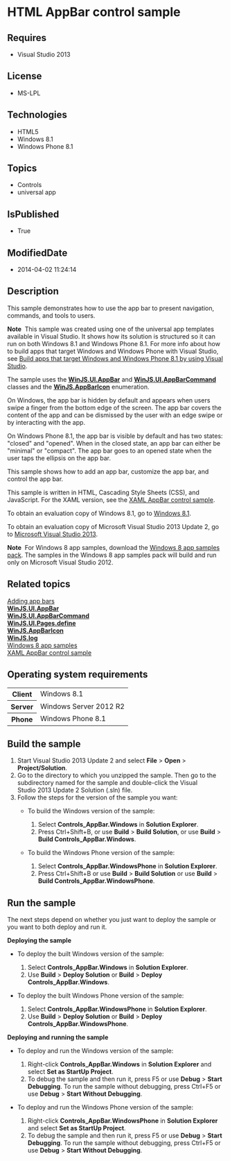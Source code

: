 # HTML AppBar control sample
## Requires
* Visual Studio 2013
## License
* MS-LPL
## Technologies
* HTML5
* Windows 8.1
* Windows Phone 8.1
## Topics
* Controls
* universal app
## IsPublished
* True
## ModifiedDate
* 2014-04-02 11:24:14
## Description

<div id="mainSection">
<p>This sample demonstrates how to use the app bar to present navigation, commands, and tools to users.
</p>
<p class="note"><b>Note</b>&nbsp;&nbsp;This sample was created using one of the universal app templates available in Visual Studio. It shows how its solution is structured so it can run on both Windows&nbsp;8.1 and Windows Phone 8.1. For more info about how to build apps
 that target Windows and Windows Phone with Visual Studio, see <a href="http://msdn.microsoft.com/library/windows/apps/dn609832">
Build apps that target Windows and Windows Phone 8.1 by using Visual Studio</a>.</p>
<p>The sample uses the <a href="http://msdn.microsoft.com/library/windows/apps/br229670">
<b>WinJS.UI.AppBar</b></a> and <a href="http://msdn.microsoft.com/library/windows/apps/hh700497">
<b>WinJS.UI.AppBarCommand</b></a> classes and the <a href="http://msdn.microsoft.com/library/windows/apps/hh770557">
<b>WinJS.AppBarIcon</b></a> enumeration.</p>
<p>On Windows, the app bar is hidden by default and appears when users swipe a finger from the bottom edge of the screen. The app bar covers the content of the app and can be dismissed by the user with an edge swipe or by interacting with the app.
</p>
<p>On Windows Phone 8.1, the app bar is visible by default and has two states: &quot;closed&quot; and &quot;opened&quot;. When in the closed state, an app bar can either be &quot;minimal&quot; or &quot;compact&quot;. The app bar goes to an opened state when the user taps the ellipsis on the app bar.
</p>
<p>This sample shows how to add an app bar, customize the app bar, and control the app bar.</p>
<p>This sample is written in HTML, Cascading Style Sheets (CSS), and JavaScript. For the XAML version, see the
<a href="http://go.microsoft.com/fwlink/p/?linkid=242388">XAML AppBar control sample</a>.</p>
<p>To obtain an evaluation copy of Windows&nbsp;8.1, go to <a href="http://go.microsoft.com/fwlink/p/?linkid=301696">
Windows&nbsp;8.1</a>.</p>
<p>To obtain an evaluation copy of Microsoft Visual Studio&nbsp;2013 Update&nbsp;2, go to <a href="http://go.microsoft.com/fwlink/p/?linkid=301697">
Microsoft Visual Studio&nbsp;2013</a>.</p>
<p></p>
<p class="note"><b>Note</b>&nbsp;&nbsp;For Windows&nbsp;8 app samples, download the <a href="http://go.microsoft.com/fwlink/p/?LinkId=301698">
Windows&nbsp;8 app samples pack</a>. The samples in the Windows&nbsp;8 app samples pack will build and run only on Microsoft Visual Studio&nbsp;2012.</p>
<p></p>
<h2><a id="related_topics"></a>Related topics</h2>
<dl><dt><a href="http://msdn.microsoft.com/library/windows/apps/hh465296">Adding app bars</a>
</dt><dt><a href="http://msdn.microsoft.com/library/windows/apps/br229670"><b>WinJS.UI.AppBar</b></a>
</dt><dt><a href="http://msdn.microsoft.com/library/windows/apps/hh700497"><b>WinJS.UI.AppBarCommand</b></a>
</dt><dt><a href="http://msdn.microsoft.com/library/windows/apps/hh770579"><b>WinJS.UI.Pages.define</b></a>
</dt><dt><a href="http://msdn.microsoft.com/library/windows/apps/hh770557"><b>WinJS.AppBarIcon</b></a>
</dt><dt><a href="http://msdn.microsoft.com/library/windows/apps/jj150612"><b>WinJS.log</b></a>
</dt><dt><a href="http://go.microsoft.com/fwlink/p/?LinkID=227694">Windows 8 app samples</a>
</dt><dt><a href="http://go.microsoft.com/fwlink/p/?linkid=242388">XAML AppBar control sample</a>
</dt></dl>
<h2>Operating system requirements</h2>
<table>
<tbody>
<tr>
<th>Client</th>
<td><dt>Windows&nbsp;8.1 </dt></td>
</tr>
<tr>
<th>Server</th>
<td><dt>Windows Server&nbsp;2012&nbsp;R2 </dt></td>
</tr>
<tr>
<th>Phone</th>
<td><dt>Windows Phone 8.1 </dt></td>
</tr>
</tbody>
</table>
<h2>Build the sample</h2>
<p></p>
<ol>
<li>Start Visual Studio&nbsp;2013 Update&nbsp;2 and select <b>File</b> &gt; <b>Open</b> &gt;
<b>Project/Solution</b>. </li><li>Go to the directory to which you unzipped the sample. Then go to the subdirectory named for the sample and double-click the Visual Studio&nbsp;2013 Update&nbsp;2 Solution (.sln) file.
</li><li>Follow the steps for the version of the sample you want:
<ul>
<li>
<p>To build the Windows version of the sample:</p>
<ol>
<li>Select <b>Controls_AppBar.Windows</b> in <b>Solution Explorer</b>. </li><li>Press Ctrl&#43;Shift&#43;B, or use <b>Build</b> &gt; <b>Build Solution</b>, or use <b>
Build</b> &gt; <b>Build Controls_AppBar.Windows</b>. </li></ol>
</li><li>
<p>To build the Windows Phone version of the sample:</p>
<ol>
<li>Select <b>Controls_AppBar.WindowsPhone</b> in <b>Solution Explorer</b>. </li><li>Press Ctrl&#43;Shift&#43;B or use <b>Build</b> &gt; <b>Build Solution</b> or use <b>Build</b> &gt;
<b>Build Controls_AppBar.WindowsPhone</b>. </li></ol>
</li></ul>
</li></ol>
<p></p>
<h2>Run the sample</h2>
<p>The next steps depend on whether you just want to deploy the sample or you want to both deploy and run it.</p>
<p><b>Deploying the sample</b></p>
<ul>
<li>
<p>To deploy the built Windows version of the sample:</p>
<ol>
<li>Select <b>Controls_AppBar.Windows</b> in <b>Solution Explorer</b>. </li><li>Use <b>Build</b> &gt; <b>Deploy Solution</b> or <b>Build</b> &gt; <b>Deploy Controls_AppBar.Windows</b>.
</li></ol>
</li><li>
<p>To deploy the built Windows Phone version of the sample:</p>
<ol>
<li>Select <b>Controls_AppBar.WindowsPhone</b> in <b>Solution Explorer</b>. </li><li>Use <b>Build</b> &gt; <b>Deploy Solution</b> or <b>Build</b> &gt; <b>Deploy Controls_AppBar.WindowsPhone</b>.
</li></ol>
</li></ul>
<p><b>Deploying and running the sample</b></p>
<ul>
<li>
<p>To deploy and run the Windows version of the sample:</p>
<ol>
<li>Right-click <b>Controls_AppBar.Windows</b> in <b>Solution Explorer</b> and select
<b>Set as StartUp Project</b>. </li><li>To debug the sample and then run it, press F5 or use <b>Debug</b> &gt; <b>Start Debugging</b>. To run the sample without debugging, press Ctrl&#43;F5 or use
<b>Debug</b> &gt; <b>Start Without Debugging</b>. </li></ol>
</li><li>
<p>To deploy and run the Windows Phone version of the sample:</p>
<ol>
<li>Right-click <b>Controls_AppBar.WindowsPhone</b> in <b>Solution Explorer</b> and select
<b>Set as StartUp Project</b>. </li><li>To debug the sample and then run it, press F5 or use <b>Debug</b> &gt; <b>Start Debugging</b>. To run the sample without debugging, press Ctrl&#43;F5 or use
<b>Debug</b> &gt; <b>Start Without Debugging</b>. </li></ol>
</li></ul>
</div>
